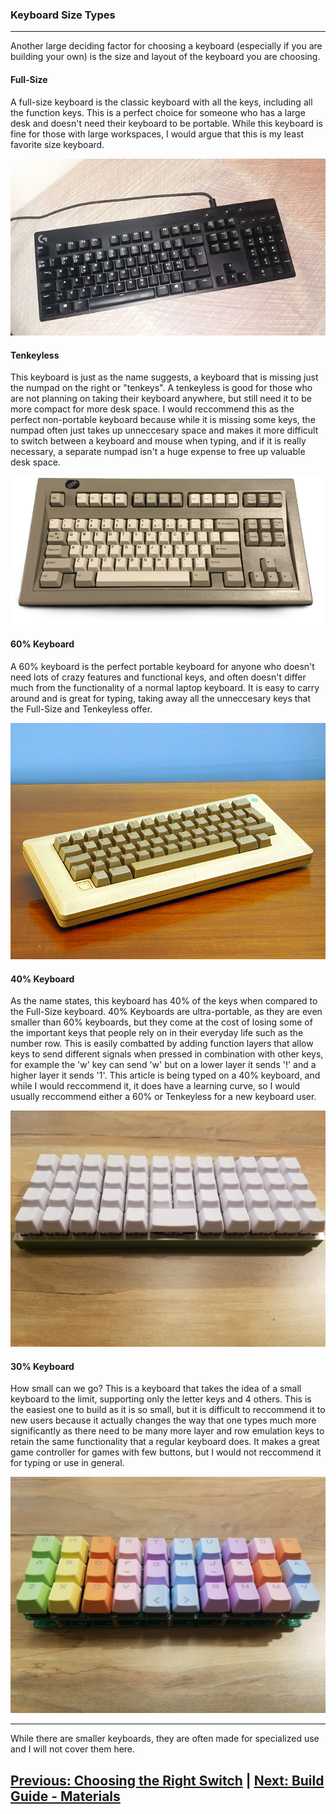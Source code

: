 ### Keyboard Size Types ###
---
Another large deciding factor for choosing a keyboard (especially if you are building your own) is the size and layout of the keyboard you are choosing.

#### Full-Size ####
A full-size keyboard is the classic keyboard with all the keys, including all the function keys. This is a perfect choice for someone who has a large desk and doesn't need their keyboard to be portable. While this keyboard is fine for those with large workspaces, I would argue that this is my least favorite size keyboard.

![Full Size Keyboard](images/FullSizeKeyboard.jpg)

#### Tenkeyless ####
This keyboard is just as the name suggests, a keyboard that is missing just the numpad on the right or "tenkeys". A tenkeyless is good for those who are not planning on taking their keyboard anywhere, but still need it to be more compact for more desk space. I would reccommend this as the perfect non-portable keyboard because while it is missing some keys, the numpad often just takes up unneccesary space and makes it more difficult to switch between a keyboard and mouse when typing, and if it is really necessary, a separate numpad isn't a huge expense to free up valuable desk space.

![Tenkeyless](images/TenkeylessKeyboard.png)

#### 60% Keyboard ####
A 60% keyboard is the perfect portable keyboard for anyone who doesn't need lots of crazy features and functional keys, and often doesn't differ much from the functionality of a normal laptop keyboard. It is easy to carry around and is great for typing, taking away all the unneccesary keys that the Full-Size and Tenkeyless offer. 

![60% Keyboard](images/60PercentKeyboard.jpg)

#### 40% Keyboard ####
As the name states, this keyboard has 40% of the keys when compared to the Full-Size keyboard. 40% Keyboards are ultra-portable, as they are even smaller than 60% keyboards, but they come at the cost of losing some of the important keys that people rely on in their everyday life such as the number row. This is easily combatted by adding function layers that allow keys to send different signals when pressed in combination with other keys, for example the 'w' key can send 'w' but on a lower layer it sends '!' and a higher layer it sends '1'. This article is being typed on a 40% keyboard, and while I would reccommend it, it does have a learning curve, so I would usually reccommend either a 60% or Tenkeyless for a new keyboard user.

![40% Keyboard](images/40PercentKeyboard.jpg)

#### 30% Keyboard ####
How small can we go? This is a keyboard that takes the idea of a small keyboard to the limit, supporting only the letter keys and 4 others. This is the easiest one to build as it is so small, but it is difficult to reccommend it to new users because it actually changes the way that one types much more significantly as there need to be many more layer and row emulation keys to retain the same functionality that a regular keyboard does. It makes a great game controller for games with few buttons, but I would not reccommend it for typing or use in general.

![30% Keyboard](images/30PercentKeyboard.jpg)

---
While there are smaller keyboards, they are often made for specialized use and I will not cover them here.

[Previous: Choosing the Right Switch](https://github.com/johnriforgiate/English-516-Final-Project/blob/master/Switch%20Comparison.md) | [Next: Build Guide - Materials](https://github.com/johnriforgiate/English-516-Final-Project/blob/master/Materials.md)
-----
